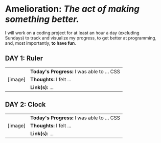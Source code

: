 # Amelioration: *The act of making something better.*

I will work on a coding project for at least an hour a day (excluding Sundays) to track and visualize my progress, to get better at programming, and, most importantly, **to have fun**.

## DAY 1: Ruler

<table>
  <tr>
    <td rowspan="3">[image]</td>
    <td><strong>Today's Progress:</strong> I was able to ... CSS</td>
  </tr>
  <tr>
    <td><strong>Thoughts:</strong> I felt ...</td>
  </tr>
  <tr>
    <td><strong>Link(s):</strong> ...</td>
  </tr>
</table>

## DAY 2: Clock

<table>
  <tr>
    <td rowspan="3">[image]</td>
    <td><strong>Today's Progress:</strong> I was able to ... CSS</td>
  </tr>
  <tr>
    <td><strong>Thoughts:</strong> I felt ...</td>
  </tr>
  <tr>
    <td><strong>Link(s):</strong> ...</td>
  </tr>
</table>

